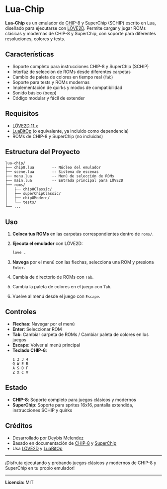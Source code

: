 # Lua-Chip

**Lua-Chip** es un emulador de [CHIP-8](https://en.wikipedia.org/wiki/CHIP-8) y SuperChip (SCHIP) escrito en Lua, diseñado para ejecutarse con [LÖVE2D](https://love2d.org/). Permite cargar y jugar ROMs clásicas y modernas de CHIP-8 y SuperChip, con soporte para diferentes resoluciones, colores y tests.

## Características

- Soporte completo para instrucciones CHIP-8 y SuperChip (SCHIP)
- Interfaz de selección de ROMs desde diferentes carpetas
- Cambio de paleta de colores en tiempo real (`Tab`)
- Soporte para tests y ROMs modernas
- Implementación de quirks y modos de compatibilidad
- Sonido básico (beep)
- Código modular y fácil de extender

## Requisitos

- [LÖVE2D 11.x](https://love2d.org/)
- [LuaBitOp](https://bitop.luajit.org/) (o equivalente, ya incluido como dependencia)
- ROMs de CHIP-8 y SuperChip (no incluidas)

## Estructura del Proyecto

```
lua-chip/
├── chip8.lua        -- Núcleo del emulador
├── scene.lua        -- Sistema de escenas
├── menu.lua         -- Menú de selección de ROMs
├── main.lua         -- Entrada principal para LÖVE2D
├── roms/
│   ├── chip8Classic/
│   ├── superChipClassic/
│   ├── chip8Modern/
│   └── tests/
└── ...
```

## Uso

1. **Coloca tus ROMs** en las carpetas correspondientes dentro de `roms/`.
2. **Ejecuta el emulador** con LÖVE2D:

   ```sh
   love .
   ```

3. **Navega** por el menú con las flechas, selecciona una ROM y presiona `Enter`.
4. Cambia de directorio de ROMs con `Tab`.
5. Cambia la paleta de colores en el juego con `Tab`.
6. Vuelve al menú desde el juego con `Escape`.

## Controles

- **Flechas**: Navegar por el menú
- **Enter**: Seleccionar ROM
- **Tab**: Cambiar carpeta de ROMs / Cambiar paleta de colores en los juegos
- **Escape**: Volver al menú principal
- **Teclado CHIP-8**:  
  ```
  1 2 3 4
  Q W E R
  A S D F
  Z X C V
  ```

## Estado

- **CHIP-8**: Soporte completo para juegos clásicos y modernos
- **SuperChip**: Soporte para sprites 16x16, pantalla extendida, instrucciones SCHIP y quirks

## Créditos

- Desarrollado por Deybis Melendez
- Basado en documentación de [CHIP-8](https://en.wikipedia.org/wiki/CHIP-8) y [SuperChip](https://github.com/Chromatophore/SCHIP-8-Technical-Reference)
- Usa [LÖVE2D](https://love2d.org/) y [LuaBitOp](https://bitop.luajit.org/)

---

¡Disfruta ejecutando y probando juegos clásicos y modernos de CHIP-8 y SuperChip en tu propio emulador!

---

**Licencia:** MIT